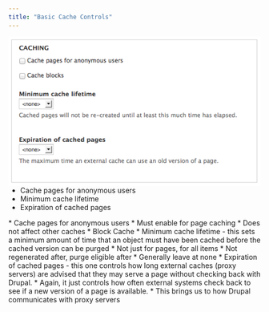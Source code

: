 ```yaml
---
title: "Basic Cache Controls"
---
```


<img src="../images/performance-config-screen.png" align="right">

* Cache pages for anonymous users
* Minimum cache lifetime
* Expiration of cached pages

<div markdown="markdown" class="presenter-note">
* Cache pages for anonymous users
  * Must enable for page caching
  * Does not affect other caches
* Block Cache
* Minimum cache lifetime - this sets a minimum amount of time that an object must have been cached before the cached version can be purged
  * Not just for pages, for all items
  * Not regenerated after, purge eligible after
  * Generally leave at none
* Expiration of cached pages - this one controls how long external caches (proxy servers) are advised that they may serve a page without checking back with Drupal. 
  * Again, it just controls how often external systems check back to see if a new version of a page is available.
  * This brings us to how Drupal communicates with proxy servers
</div>